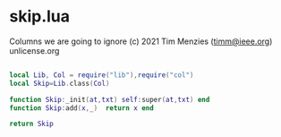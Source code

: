 

# skip.lua


Columns we are going to ignore
(c) 2021 Tim Menzies (timm@ieee.org) unlicense.org

```lua

local Lib, Col = require("lib"),require("col")
local Skip=Lib.class(Col)

function Skip:_init(at,txt) self:super(at,txt) end
function Skip:add(x,_)  return x end

return Skip
```
